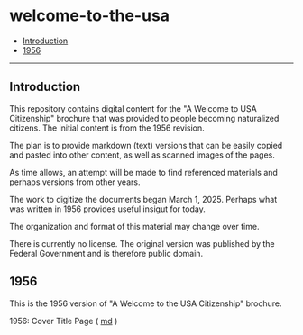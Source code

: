 # welcome-to-the-usa #

*   [Introduction](#introduction)
*   [1956](#1956]) 

-------------------

## Introduction ##

This repository contains digital content for the "A Welcome to USA Citizenship" brochure
that was provided to people becoming naturalized citizens.
The initial content is from the 1956 revision.

The plan is to provide markdown (text) versions that can be easily copied and pasted into other content,
as well as scanned images of the pages.

As time allows, an attempt will be made to find referenced materials and perhaps versions from other years.

The work to digitize the documents began March 1, 2025.
Perhaps what was written in 1956 provides useful insigut for today.

The organization and format of this material may change over time.

There is currently no license.
The original version was published by the Federal Government and is therefore public domain.

## 1956 ##

This is the 1956 version of "A Welcome to the USA Citizenship" brochure.

1956:
    Cover
    Title Page ( [md](1956/brochure/title-page.md) )
